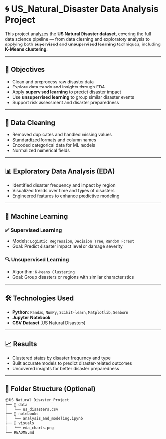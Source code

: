 # 🌀 US_Natural_Disaster Data Analysis Project

This project analyzes the **US Natural Disaster dataset**, covering the full data science pipeline — from data cleaning and exploratory analysis to applying both **supervised** and **unsupervised learning** techniques, including **K-Means clustering**.

---

## 📌 Objectives

- Clean and preprocess raw disaster data  
- Explore data trends and insights through EDA  
- Apply **supervised learning** to predict disaster impact  
- Use **unsupervised learning** to group similar disaster events  
- Support risk assessment and disaster preparedness

---

## 🧹 Data Cleaning

- Removed duplicates and handled missing values  
- Standardized formats and column names  
- Encoded categorical data for ML models  
- Normalized numerical fields

---

## 📊 Exploratory Data Analysis (EDA)

- Identified disaster frequency and impact by region  
- Visualized trends over time and types of disasters  
- Engineered features to enhance predictive modeling

---

## 🤖 Machine Learning

### ✅ Supervised Learning
- Models: `Logistic Regression`, `Decision Tree`, `Random Forest`  
- Goal: Predict disaster impact level or damage severity

### 🔍 Unsupervised Learning
- Algorithm: `K-Means Clustering`  
- Goal: Group disasters or regions with similar characteristics

---

## 🛠️ Technologies Used

- **Python**: `Pandas`, `NumPy`, `Scikit-learn`, `Matplotlib`, `Seaborn`  
- **Jupyter Notebook**  
- **CSV Dataset** (US Natural Disasters)

---

## 📈 Results

- Clustered states by disaster frequency and type  
- Built accurate models to predict disaster-related outcomes  
- Uncovered insights for better disaster preparedness

---

## 📁 Folder Structure (Optional)

```bash
📦US_Natural_Disaster_Project
├── 📁 data
│   └── us_disasters.csv
├── 📁 notebooks
│   └── analysis_and_modeling.ipynb
├── 📁 visuals
│   └── eda_charts.png
└── README.md
